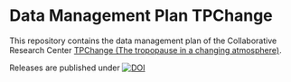# Data Management Plan TPChange

This repository contains the data management plan of the Collaborative Research Center [TPChange (The tropopause in a changing atmosphere)](https://tpchange.de). 

Releases are published under [![DOI](https://zenodo.org/badge/1000170217.svg)](https://doi.org/10.5281/zenodo.15640119)
